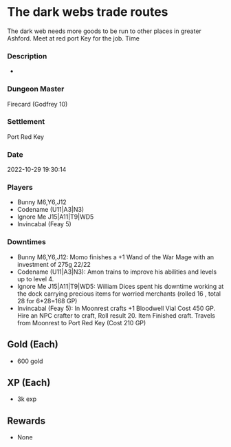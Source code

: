 # The dark webs trade routes
The dark web needs more goods to be run to other places in greater Ashford. Meet at red port Key for the job. Time
### Description
-
### Dungeon Master
Firecard (Godfrey 10)
### Settlement
Port Red Key
### Date
2022-10-29 19:30:14
### Players
* Bunny M6,Y6,J12
* Codename (U11|A3|N3)
* Ignore Me J15|A11|T9|WD5
* Invincabal (Feay 5)
### Downtimes
* Bunny M6,Y6,J12: Momo finishes a +1 Wand of the War Mage with an investment of 275g 22/22
* Codename (U11|A3|N3): Amon trains to improve his abilities and levels up to level 4.
* Ignore Me J15|A11|T9|WD5: William Dices spent his downtime working at the dock carrying precious items for worried merchants (rolled 16 , total 28 for 6*28=168 GP)
* Invincabal (Feay 5): In Moonrest crafts +1 Bloodwell Vial Cost 450 GP.  Hire an NPC crafter to craft, Roll result 20. Item Finished craft.  Travels from Moonrest to Port Red Key (Cost 210 GP)
## Gold (Each)
* 600 gold
## XP (Each)
* 3k exp
## Rewards
* None